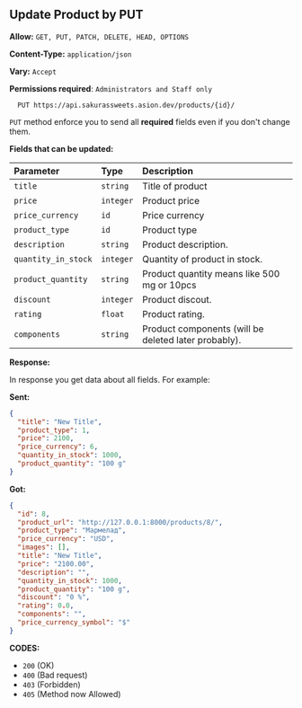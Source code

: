 ## Update Product by PUT

**Allow:** `GET, PUT, PATCH, DELETE, HEAD, OPTIONS`

**Content-Type:** `application/json`

**Vary:** `Accept`

**Permissions required**: `Administrators and Staff only`

```
  PUT https://api.sakurassweets.asion.dev/products/{id}/
```

`PUT` method enforce you to send all **required** fields even if you don't change them.

**Fields that can be updated:**

| Parameter           | Type      | Description                                          |
| :------------------ | :-------- | :--------------------------------------------------- |
| `title`             | `string`  | Title of product                                     |
| `price`             | `integer` | Product price                                        |
| `price_currency`    | `id`      | Price currency                                       |
| `product_type`      | `id`      | Product type                                         |
| `description`       | `string`  | Product description.                                 |
| `quantity_in_stock` | `integer` | Quantity of product in stock.                        |
| `product_quantity`  | `string`  | Product quantity means like 500 mg or 10pcs          |
| `discount`          | `integer` | Product discout.                                     |
| `rating`            | `float`   | Product rating.                                      |
| `components`        | `string`  | Product components (will be deleted later probably). |

**Response:**

In response you get data about all fields. For example:

**Sent:**

```json
{
  "title": "New Title",
  "product_type": 1,
  "price": 2100,
  "price_currency": 6,
  "quantity_in_stock": 1000,
  "product_quantity": "100 g"
}
```

**Got:**

```json
{
  "id": 8,
  "product_url": "http://127.0.0.1:8000/products/8/",
  "product_type": "Мармелад",
  "price_currency": "USD",
  "images": [],
  "title": "New Title",
  "price": "2100.00",
  "description": "",
  "quantity_in_stock": 1000,
  "product_quantity": "100 g",
  "discount": "0 %",
  "rating": 0.0,
  "components": "",
  "price_currency_symbol": "$"
}
```

**CODES:**

- `200` (OK)
- `400` (Bad request)
- `403` (Forbidden)
- `405` (Method now Allowed)
